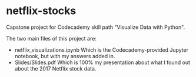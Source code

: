 # netflix-stocks
Capstone project for Codecademy skill path "Visualize Data with Python".

The two main files of this project are:
- netflix_visualizations.ipynb
Which is the Codecademy-provided Jupyter notebook, but with my answers added in.
- Slides/Slides.pdf
Which is 100% my presentation about what I found out about the 2017 Netflix stock data.